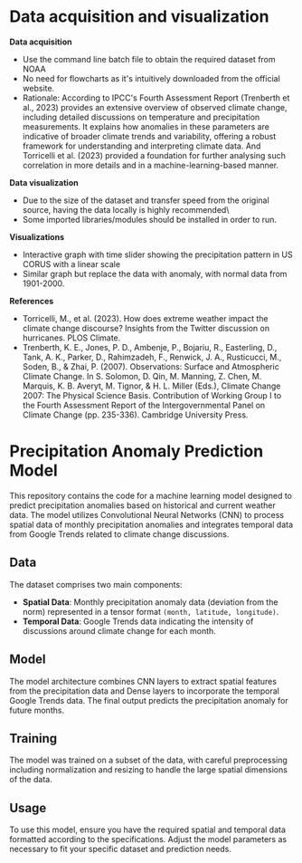 # Data acquisition and visualization

**Data acquisition**
- Use the command line batch file to obtain the required dataset from NOAA
- No need for flowcharts as it's intuitively downloaded from the official website.
- Rationale: According to IPCC's Fourth Assessment Report (Trenberth et al., 2023) provides an extensive overview of observed climate change, including detailed discussions on temperature and precipitation measurements. It explains how anomalies in these parameters are indicative of broader climate trends and variability, offering a robust framework for understanding and interpreting climate data. And Torricelli et al. (2023) provided a foundation for further analysing such correlation in more details and in a machine-learning-based manner.

**Data visualization**
- Due to the size of the dataset and transfer speed from the original source, having the data locally is highly recommended\
- Some imported libraries/modules should be installed in order to run.

**Visualizations**
- Interactive graph with time slider showing the precipitation pattern in US CORUS with a linear scale
- Similar graph but replace the data with anomaly, with normal data from 1901-2000.

**References**
- Torricelli, M., et al. (2023). How does extreme weather impact the climate change discourse? Insights from the Twitter discussion on hurricanes. PLOS Climate.
- Trenberth, K. E., Jones, P. D., Ambenje, P., Bojariu, R., Easterling, D., Tank, A. K., Parker, D., Rahimzadeh, F., Renwick, J. A., Rusticucci, M., Soden, B., & Zhai, P. (2007). Observations: Surface and Atmospheric Climate Change. In S. Solomon, D. Qin, M. Manning, Z. Chen, M. Marquis, K. B. Averyt, M. Tignor, & H. L. Miller (Eds.), Climate Change 2007: The Physical Science Basis. Contribution of Working Group I to the Fourth Assessment Report of the Intergovernmental Panel on Climate Change (pp. 235-336). Cambridge University Press.


# Precipitation Anomaly Prediction Model

This repository contains the code for a machine learning model designed to predict precipitation anomalies based on historical and current weather data. The model utilizes Convolutional Neural Networks (CNN) to process spatial data of monthly precipitation anomalies and integrates temporal data from Google Trends related to climate change discussions.

## Data
The dataset comprises two main components:
- **Spatial Data**: Monthly precipitation anomaly data (deviation from the norm) represented in a tensor format `(month, latitude, longitude)`.
- **Temporal Data**: Google Trends data indicating the intensity of discussions around climate change for each month.

## Model
The model architecture combines CNN layers to extract spatial features from the precipitation data and Dense layers to incorporate the temporal Google Trends data. The final output predicts the precipitation anomaly for future months.

## Training
The model was trained on a subset of the data, with careful preprocessing including normalization and resizing to handle the large spatial dimensions of the data.

## Usage
To use this model, ensure you have the required spatial and temporal data formatted according to the specifications. Adjust the model parameters as necessary to fit your specific dataset and prediction needs.
